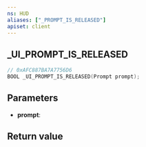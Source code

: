 ```yaml
---
ns: HUD
aliases: ["_PROMPT_IS_RELEASED"]
apiset: client
---
```

## _UI_PROMPT_IS_RELEASED

```c
// 0xAFC887BA7A7756D6
BOOL _UI_PROMPT_IS_RELEASED(Prompt prompt);
```


## Parameters
* **prompt**:

## Return value

